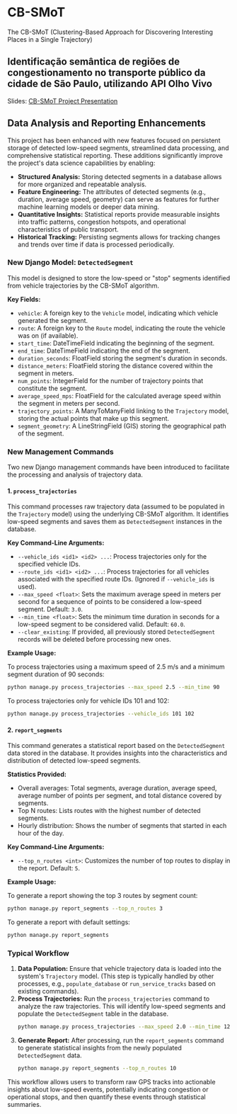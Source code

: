 # CB-SMoT
The CB-SMoT (Clustering-Based Approach for Discovering Interesting Places in a Single Trajectory)

## Identificação semântica de regiões de congestionamento no transporte público da cidade de São Paulo, utilizando API Olho Vivo
Slides: [CB-SMoT Project Presentation](https://drive.google.com/open?id=108H7DcA4e-1lTS9Nd5uoH5anfThruVe14oZFPv1kka0)

## Data Analysis and Reporting Enhancements

This project has been enhanced with new features focused on persistent storage of detected low-speed segments, streamlined data processing, and comprehensive statistical reporting. These additions significantly improve the project's data science capabilities by enabling:

*   **Structured Analysis:** Storing detected segments in a database allows for more organized and repeatable analysis.
*   **Feature Engineering:** The attributes of detected segments (e.g., duration, average speed, geometry) can serve as features for further machine learning models or deeper data mining.
*   **Quantitative Insights:** Statistical reports provide measurable insights into traffic patterns, congestion hotspots, and operational characteristics of public transport.
*   **Historical Tracking:** Persisting segments allows for tracking changes and trends over time if data is processed periodically.

### New Django Model: `DetectedSegment`

This model is designed to store the low-speed or "stop" segments identified from vehicle trajectories by the CB-SMoT algorithm.

**Key Fields:**

*   `vehicle`: A foreign key to the `Vehicle` model, indicating which vehicle generated the segment.
*   `route`: A foreign key to the `Route` model, indicating the route the vehicle was on (if available).
*   `start_time`: DateTimeField indicating the beginning of the segment.
*   `end_time`: DateTimeField indicating the end of the segment.
*   `duration_seconds`: FloatField storing the segment's duration in seconds.
*   `distance_meters`: FloatField storing the distance covered within the segment in meters.
*   `num_points`: IntegerField for the number of trajectory points that constitute the segment.
*   `average_speed_mps`: FloatField for the calculated average speed within the segment in meters per second.
*   `trajectory_points`: A ManyToManyField linking to the `Trajectory` model, storing the actual points that make up this segment.
*   `segment_geometry`: A LineStringField (GIS) storing the geographical path of the segment.

### New Management Commands

Two new Django management commands have been introduced to facilitate the processing and analysis of trajectory data.

#### 1. `process_trajectories`

This command processes raw trajectory data (assumed to be populated in the `Trajectory` model) using the underlying CB-SMoT algorithm. It identifies low-speed segments and saves them as `DetectedSegment` instances in the database.

**Key Command-Line Arguments:**

*   `--vehicle_ids <id1> <id2> ...`: Process trajectories only for the specified vehicle IDs.
*   `--route_ids <id1> <id2> ...`: Process trajectories for all vehicles associated with the specified route IDs. (Ignored if `--vehicle_ids` is used).
*   `--max_speed <float>`: Sets the maximum average speed in meters per second for a sequence of points to be considered a low-speed segment. Default: `3.0`.
*   `--min_time <float>`: Sets the minimum time duration in seconds for a low-speed segment to be considered valid. Default: `60.0`.
*   `--clear_existing`: If provided, all previously stored `DetectedSegment` records will be deleted before processing new ones.

**Example Usage:**

To process trajectories using a maximum speed of 2.5 m/s and a minimum segment duration of 90 seconds:
```bash
python manage.py process_trajectories --max_speed 2.5 --min_time 90
```

To process trajectories only for vehicle IDs 101 and 102:
```bash
python manage.py process_trajectories --vehicle_ids 101 102
```

#### 2. `report_segments`

This command generates a statistical report based on the `DetectedSegment` data stored in the database. It provides insights into the characteristics and distribution of detected low-speed segments.

**Statistics Provided:**

*   Overall averages: Total segments, average duration, average speed, average number of points per segment, and total distance covered by segments.
*   Top N routes: Lists routes with the highest number of detected segments.
*   Hourly distribution: Shows the number of segments that started in each hour of the day.

**Key Command-Line Arguments:**

*   `--top_n_routes <int>`: Customizes the number of top routes to display in the report. Default: `5`.

**Example Usage:**

To generate a report showing the top 3 routes by segment count:
```bash
python manage.py report_segments --top_n_routes 3
```

To generate a report with default settings:
```bash
python manage.py report_segments
```

### Typical Workflow

1.  **Data Population:** Ensure that vehicle trajectory data is loaded into the system's `Trajectory` model. (This step is typically handled by other processes, e.g., `populate_database` or `run_service_tracks` based on existing commands).
2.  **Process Trajectories:** Run the `process_trajectories` command to analyze the raw trajectories. This will identify low-speed segments and populate the `DetectedSegment` table in the database.
    ```bash
    python manage.py process_trajectories --max_speed 2.0 --min_time 120
    ```
3.  **Generate Report:** After processing, run the `report_segments` command to generate statistical insights from the newly populated `DetectedSegment` data.
    ```bash
    python manage.py report_segments --top_n_routes 10
    ```
This workflow allows users to transform raw GPS tracks into actionable insights about low-speed events, potentially indicating congestion or operational stops, and then quantify these events through statistical summaries.
